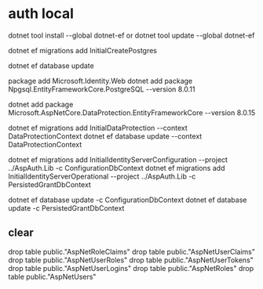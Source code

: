 # auth local

dotnet tool install --global dotnet-ef
or
dotnet tool update --global dotnet-ef

dotnet ef migrations add InitialCreatePostgres

dotnet ef database update

package add Microsoft.Identity.Web
dotnet add package Npgsql.EntityFrameworkCore.PostgreSQL --version 8.0.11


dotnet add package Microsoft.AspNetCore.DataProtection.EntityFrameworkCore --version 8.0.15

dotnet ef migrations add InitialDataProtection --context DataProtectionContext
dotnet ef database update --context DataProtectionContext


dotnet ef migrations add InitialIdentityServerConfiguration --project ../AspAuth.Lib -c ConfigurationDbContext
dotnet ef migrations add InitialIdentityServerOperational --project ../AspAuth.Lib -c PersistedGrantDbContext

dotnet ef database update -c ConfigurationDbContext
dotnet ef database update -c PersistedGrantDbContext
## clear

drop table public."AspNetRoleClaims"
drop table public."AspNetUserClaims"
drop table public."AspNetUserRoles"
drop table public."AspNetUserTokens"
drop table public."AspNetUserLogins"
drop table public."AspNetRoles"
drop table public."AspNetUsers"